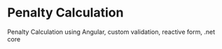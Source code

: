 # Penalty Calculation
Penalty Calculation using Angular, custom validation, reactive form, .net core 
